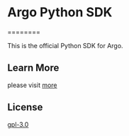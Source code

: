 
# Argo Python SDK

========

This is the official Python SDK for Argo.

## Learn More

please visit [more](https://docs.analysys.cn/ark/integration/sdk/python)


## License

[gpl-3.0](https://www.gnu.org/licenses/gpl-3.0.txt)

